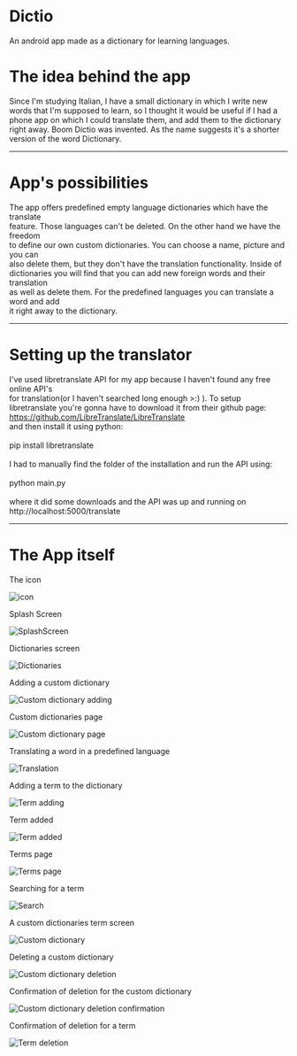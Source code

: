 # Dictio
An android app made as a dictionary for learning languages.

# The idea behind the app
Since I'm studying Italian, I have a small dictionary in which I write new<br>
words that I'm supposed to learn, so I thought it would be useful if I had a<br>
phone app on which I could translate them, and add them to the dictionary<br>
right away. Boom Dictio was invented. As the name suggests it's a shorter<br>
version of the word Dictionary.<br>
<hr>

# App's possibilities
The app offers predefined empty language dictionaries which have the translate<br>
feature. Those languages can't be deleted. On the other hand we have the freedom<br>
to define our own custom dictionaries. You can choose a name, picture and you can<br>
also delete them, but they don't have the translation functionality. Inside of<br>
dictionaries you will find that you can add new foreign words and their translation<br>
as well as delete them. For the predefined languages you can translate a word and add<br>
it right away to the dictionary.<br>
<hr>

# Setting up the translator
I've used libretranslate API for my app because I haven't found any free online API's<br>
for translation(or I haven't searched long enough >:) ).
To setup libretranslate you're gonna have to download it from their github page:<br>
https://github.com/LibreTranslate/LibreTranslate<br>
and then install it using python:<br><br>
pip install libretranslate<br><br>
I had to manually find the folder of the installation and run the API using:<br><br>
python main.py<br><br>
where it did some downloads and the API was up and running on http://localhost:5000/translate<br>
<hr>

# The App itself
The icon

![icon](pictures/icon.png)

Splash Screen

![SplashScreen](pictures/1..png)

Dictionaries screen

![Dictionaries](pictures/2..png)

Adding a custom dictionary

![Custom dictionary adding](pictures/3..png)

Custom dictionaries page

![Custom dictionary page](pictures/4..png)

Translating a word in a predefined language

![Translation](pictures/5..png)

Adding a term to the dictionary

![Term adding](pictures/6..png)

Term added

![Term added](pictures/7..png)

Terms page

![Terms page](pictures/8..png)

Searching for a term

![Search](pictures/9..png)

A custom dictionaries term screen

![Custom dictionary](pictures/10..png)

Deleting a custom dictionary

![Custom dictionary deletion](pictures/13..png)

Confirmation of deletion for the custom dictionary

![Custom dictionary deletion confirmation](pictures/11..png)

Confirmation of deletion for a term

![Term deletion](pictures/12..png)
